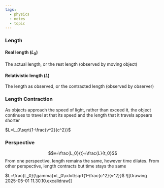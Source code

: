 ```yaml
---
tags:
  - physics
  - notes
  - topic
---
```

### Length
#### Real length $(L_0)$
The actual length, or the rest length (observed by moving object)

#### Relativistic length $(L)$
The length as observed, or the contracted length (observed by observer)

### Length Contraction
As objects approach the speed of light, rather than exceed it, the object continues to travel at that its speed and the length that it travels appears shorter

$L=L_0\sqrt{1-\frac{v^2}{c^2}}$
### Perspective
$$v=\frac{L_0}{t}=\frac{L}{t_0}$$
From one perspective, length remains the same, however time dilates. 
From other perspective, length contracts but time stays the same

$L=\frac{L_0}{\gamma}=L_0\cdot\sqrt{1-\frac{c^2}{v^2}}$
![[Drawing 2025-05-01 11.30.10.excalidraw]]